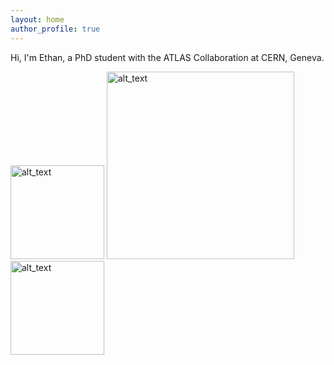```yaml
---
layout: home
author_profile: true
---
```



Hi, I'm Ethan, a PhD student with the ATLAS Collaboration at CERN, Geneva.

<p float="left">
     <img alt="alt_text" width="150px" src="https://user-images.githubusercontent.com/68130081/169854163-2ced4257-b539-4946-a1cd-06eac7ce0d81.jpg" />
          <img alt="alt_text" width="300px" src="https://user-images.githubusercontent.com/68130081/147861228-f0680d4b-599b-49e3-9afc-c8b58910ed6a.png" />
          <img alt="alt_text" width="150px" src="https://user-images.githubusercontent.com/68130081/199807661-b2ae3dc6-812b-4330-a4b1-94ca1aa9d078.png" />
</p>

